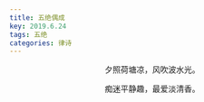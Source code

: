 ```yaml
---
title: 五绝偶成
key: 2019.6.24
tags: 五绝
categories: 律诗
---
```


<p align="center">夕照荷塘凉，风吹波水光。
</p>
<p align="center">痴迷平静趣，最爱淡清香。
</p>
<p align="center"></br>
</p>
